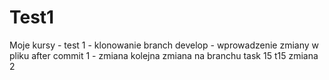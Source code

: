 # Test1
Moje kursy - test 1 - klonowanie
branch develop  -  wprowadzenie zmiany w pliku 
after commit 1 - zmiana kolejna 
zmiana na branchu task 15
t15 zmiana 2